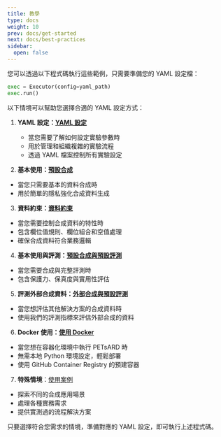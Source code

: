 ```yaml
---
title: 教學
type: docs
weight: 10
prev: docs/get-started
next: docs/best-practices
sidebar:
  open: false
---
```



您可以透過以下程式碼執行這些範例，只需要準備您的 YAML 設定檔：

```python
exec = Executor(config=yaml_path)
exec.run()
```

以下情境可以幫助您選擇合適的 YAML 設定方式：

1. **YAML 設定：[YAML 設定](./yaml-config)**

   - 當您需要了解如何設定實驗參數時
   - 用於管理和組織複雜的實驗流程
   - 透過 YAML 檔案控制所有實驗設定

3. **基本使用：[預設合成](./default-synthesis)**

  - 當您只需要基本的資料合成時
  - 用於簡單的隱私強化合成資料生成

3. **資料約束：[資料約束](./data-constraining)**

  - 當您需要控制合成資料的特性時
  - 包含欄位值規則、欄位組合和空值處理
  - 確保合成資料符合業務邏輯

4. **基本使用與評測：[預設合成與預設評測](./default-synthesis-default-evaluation)**

  - 當您需要合成與完整評測時
  - 包含保護力、保真度與實用性評估

5. **評測外部合成資料：[外部合成與預設評測](./external-synthesis-default-evaluation)**

  - 當您想評估其他解決方案的合成資料時
  - 使用我們的評測指標來評估外部合成的資料

6. **Docker 使用：[使用 Docker](./docker-usage)**

  - 當您想在容器化環境中執行 PETsARD 時
  - 無需本地 Python 環境設定，輕鬆部署
  - 使用 GitHub Container Registry 的預建容器

7. **特殊情境**：[使用案例](./use-cases)

  - 探索不同的合成應用場景
  - 處理各種實務需求
  - 提供實測過的流程解決方案

只要選擇符合您需求的情境，準備對應的 YAML 設定，即可執行上述程式碼。